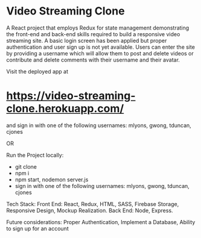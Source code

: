 # Video Streaming Clone

A React project that employs Redux for state management demonstrating the front-end and back-end skills required to build a responsive video streaming site.  A basic login screen has been applied but proper authentication and user sign up is not yet available.  Users can enter the site by providing a username which will allow them to post and delete videos or contribute and delete comments with their username and their avatar.

Visit the deployed app at 
# https://video-streaming-clone.herokuapp.com/ 
and sign in with one of the following usernames: mlyons, gwong, tduncan, cjones 

OR

Run the Project locally:
- git clone
- npm i
- npm start, nodemon server.js
- sign in with one of the following usernames: mlyons, gwong, tduncan, cjones

Tech Stack:
Front End: React, Redux, HTML, SASS, Firebase Storage, Responsive Design, Mockup Realization.
Back End: Node, Express.


Future considerations: Proper Authentication, Implement a Database, Ability to sign up for an account
